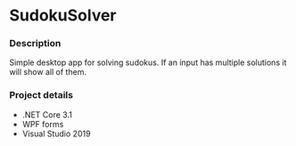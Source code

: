 # SudokuSolver

### Description
Simple desktop app for solving sudokus. If an input has multiple solutions it will show all of them.

### Project details
* .NET Core 3.1
* WPF forms
* Visual Studio 2019


